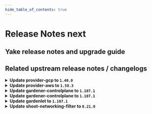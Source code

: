 ```yaml
---
hide_table_of_contents: true
---
```


# Release Notes next

## Yake release notes and upgrade guide

## Related upstream release notes / changelogs


<details>
<summary><b>Update provider-gcp to <code>1.40.0</code></b></summary>

# [gardener/gardener-extension-provider-gcp]

## ⚠️ Breaking Changes

- `[USER]` Remove redundant firewall rule `*-allow-external-access` that allowed traffic from all 0 by @kon-angelo [#876]
## 🏃 Others

- `[OPERATOR]` Check priority of firewall rules in integration tests by @kon-angelo [#877]
- `[OPERATOR]` Added validation to prevent IPv6-only/dual-stack clusters as they are not supported, yet. by @ScheererJ [#878]
- `[OPERATOR]` Update gardener/gardener to v1.105.0 by @hebelsan [#869]
- `[OPERATOR]` Updating CSI driver provisioner ClusterRole rules by @hebelsan [#867]
- `[OPERATOR]` Prevent unnecessary CNI side car containers for SNAT to upstream DNS servers by @ScheererJ [#868]
# [gardener/machine-controller-manager]

## ✨ New Features

- `[DEVELOPER]` MCM replaces the magic string `<<MACHINE_NAME>>` in user data with the name of the machine when it is bootstrapped. by @oliver-goetz [gardener/machine-controller-manager#919]
- `[DEVELOPER]` MCM adds the name of the machine to `node.gardener.cloud/machine-name` label of the corresponding node. by @oliver-goetz [gardener/machine-controller-manager#919]
## 🐛 Bug Fixes

- `[DEVELOPER]` Fixed bug that removed the shoot-- prefix from control cluster namespace for integration tests using the gardener local setup case by @thiyyakat [gardener/machine-controller-manager#935]
- `[OPERATOR]` Fixed a bug where failure of machine initialization caused label updates to not happen.  by @thiyyakat [gardener/machine-controller-manager#940]
- `[OPERATOR]` Fixed a bug where the `Unitialised` error code was blocking machine deletion by @rishabh-11 [gardener/machine-controller-manager#928]
## 🏃 Others

- `[DEVELOPER]` The following dependencies are updated:  
  - `k8s.io/*` : `v0.29.3` -> `v0.31.0` by @ary1992 [gardener/machine-controller-manager#938]
- `[OPERATOR]` golangci-lint will now be used as the linter instead of the older golint by @aaronfern [gardener/machine-controller-manager#929]
- `[OPERATOR]` Drain timeout is now correctly honored for Pod eviction during Machine Drain by @sssash18 [gardener/machine-controller-manager#920]
- `[OPERATOR]` Golang version used is now upgraded to `1.22.5` by @aaronfern [gardener/machine-controller-manager#929]
- `[OPERATOR]` `getVMStatus` always redirects to `InitiateDrain`. It also populates the node label on the machine object by checking `node.gardener.cloud/machine-name` label on the nodes.  by @thiyyakat [gardener/machine-controller-manager#940]
## 📖 Documentation

- `[OPERATOR]` Broken API doc links are now fixed by @rishabh-11 [gardener/machine-controller-manager#927]
# [gardener/machine-controller-manager-provider-gcp]

## 🏃 Others

- `[OPERATOR]` golangci-lint will now be used as the linter instead of the older golint by @aaronfern [gardener/machine-controller-manager-provider-gcp#127]
- `[USER]` Golang version updated to `1.22.5` by @rishabh-11 [gardener/machine-controller-manager-provider-gcp#126]
- `[DEVELOPER]` MCM can now retrieve the project ID from a "projectID" data key, allowing support for credential configurations that do not directly contain the project ID. One such case is a [workload identity credential configuration](https://cloud.google.com/iam/docs/workload-download-cred-and-grant-access). by @dimityrmirchev [gardener/machine-controller-manager-provider-gcp#130]

## Helm Charts
- admission-gcp-application: `europe-docker.pkg.dev/gardener-project/releases/charts/gardener/extensions/admission-gcp-application:v1.40.0`
- admission-gcp-runtime: `europe-docker.pkg.dev/gardener-project/releases/charts/gardener/extensions/admission-gcp-runtime:v1.40.0`
- provider-gcp: `europe-docker.pkg.dev/gardener-project/releases/charts/gardener/extensions/provider-gcp:v1.40.0`
## Docker Images
- gardener-extension-admission-gcp: `europe-docker.pkg.dev/gardener-project/releases/gardener/extensions/admission-gcp:v1.40.0`
- gardener-extension-provider-gcp: `europe-docker.pkg.dev/gardener-project/releases/gardener/extensions/provider-gcp:v1.40.0`


</details>

<details>
<summary><b>Update provider-aws to <code>1.58.3</code></b></summary>

# [gardener/gardener-extension-provider-aws]

## 🏃 Others

- `[OPERATOR]` Ignore alreadyDetached errors when detaching instead of erroring out by @kon-angelo [#1118]

## Helm Charts
- admission-aws-application: `europe-docker.pkg.dev/gardener-project/releases/charts/gardener/extensions/admission-aws-application:v1.58.3`
- admission-aws-runtime: `europe-docker.pkg.dev/gardener-project/releases/charts/gardener/extensions/admission-aws-runtime:v1.58.3`
- provider-aws: `europe-docker.pkg.dev/gardener-project/releases/charts/gardener/extensions/provider-aws:v1.58.3`
## Docker Images
- gardener-extension-admission-aws: `europe-docker.pkg.dev/gardener-project/releases/gardener/extensions/admission-aws:v1.58.3`
- gardener-extension-provider-aws: `europe-docker.pkg.dev/gardener-project/releases/gardener/extensions/provider-aws:v1.58.3`


</details>

<details>
<summary><b>Update gardener-controlplane to <code>1.107.1</code></b></summary>

# [gardener/gardener]

## 🐛 Bug Fixes

- `[OPERATOR]` Fixed an issue where the dashboard's service account lacked permission to create `leases` in the `garden` namespace when `spec.virtualCluster.gardener.gardenerDashboard.gitHub` was configured in the `Garden` resource. by @petersutter [#10835]

## Helm Charts
- controlplane: `europe-docker.pkg.dev/gardener-project/releases/charts/gardener/controlplane:v1.107.1`
- gardenlet: `europe-docker.pkg.dev/gardener-project/releases/charts/gardener/gardenlet:v1.107.1`
- operator: `europe-docker.pkg.dev/gardener-project/releases/charts/gardener/operator:v1.107.1`
- resource-manager: `europe-docker.pkg.dev/gardener-project/releases/charts/gardener/resource-manager:v1.107.1`
## Docker Images
- admission-controller: `europe-docker.pkg.dev/gardener-project/releases/gardener/admission-controller:v1.107.1`
- apiserver: `europe-docker.pkg.dev/gardener-project/releases/gardener/apiserver:v1.107.1`
- controller-manager: `europe-docker.pkg.dev/gardener-project/releases/gardener/controller-manager:v1.107.1`
- gardenlet: `europe-docker.pkg.dev/gardener-project/releases/gardener/gardenlet:v1.107.1`
- node-agent: `europe-docker.pkg.dev/gardener-project/releases/gardener/node-agent:v1.107.1`
- operator: `europe-docker.pkg.dev/gardener-project/releases/gardener/operator:v1.107.1`
- resource-manager: `europe-docker.pkg.dev/gardener-project/releases/gardener/resource-manager:v1.107.1`
- scheduler: `europe-docker.pkg.dev/gardener-project/releases/gardener/scheduler:v1.107.1`


</details>

<details>
<summary><b>Update gardener-controlplane to <code>1.107.1</code></b></summary>

# [gardener/gardener]

## 🐛 Bug Fixes

- `[OPERATOR]` Fixed an issue where the dashboard's service account lacked permission to create `leases` in the `garden` namespace when `spec.virtualCluster.gardener.gardenerDashboard.gitHub` was configured in the `Garden` resource. by @petersutter [#10835]

## Helm Charts
- controlplane: `europe-docker.pkg.dev/gardener-project/releases/charts/gardener/controlplane:v1.107.1`
- gardenlet: `europe-docker.pkg.dev/gardener-project/releases/charts/gardener/gardenlet:v1.107.1`
- operator: `europe-docker.pkg.dev/gardener-project/releases/charts/gardener/operator:v1.107.1`
- resource-manager: `europe-docker.pkg.dev/gardener-project/releases/charts/gardener/resource-manager:v1.107.1`
## Docker Images
- admission-controller: `europe-docker.pkg.dev/gardener-project/releases/gardener/admission-controller:v1.107.1`
- apiserver: `europe-docker.pkg.dev/gardener-project/releases/gardener/apiserver:v1.107.1`
- controller-manager: `europe-docker.pkg.dev/gardener-project/releases/gardener/controller-manager:v1.107.1`
- gardenlet: `europe-docker.pkg.dev/gardener-project/releases/gardener/gardenlet:v1.107.1`
- node-agent: `europe-docker.pkg.dev/gardener-project/releases/gardener/node-agent:v1.107.1`
- operator: `europe-docker.pkg.dev/gardener-project/releases/gardener/operator:v1.107.1`
- resource-manager: `europe-docker.pkg.dev/gardener-project/releases/gardener/resource-manager:v1.107.1`
- scheduler: `europe-docker.pkg.dev/gardener-project/releases/gardener/scheduler:v1.107.1`


</details>

<details>
<summary><b>Update gardenlet to <code>1.107.1</code></b></summary>

# [gardener/gardener]

## 🐛 Bug Fixes

- `[OPERATOR]` Fixed an issue where the dashboard's service account lacked permission to create `leases` in the `garden` namespace when `spec.virtualCluster.gardener.gardenerDashboard.gitHub` was configured in the `Garden` resource. by @petersutter [#10835]

## Helm Charts
- controlplane: `europe-docker.pkg.dev/gardener-project/releases/charts/gardener/controlplane:v1.107.1`
- gardenlet: `europe-docker.pkg.dev/gardener-project/releases/charts/gardener/gardenlet:v1.107.1`
- operator: `europe-docker.pkg.dev/gardener-project/releases/charts/gardener/operator:v1.107.1`
- resource-manager: `europe-docker.pkg.dev/gardener-project/releases/charts/gardener/resource-manager:v1.107.1`
## Docker Images
- admission-controller: `europe-docker.pkg.dev/gardener-project/releases/gardener/admission-controller:v1.107.1`
- apiserver: `europe-docker.pkg.dev/gardener-project/releases/gardener/apiserver:v1.107.1`
- controller-manager: `europe-docker.pkg.dev/gardener-project/releases/gardener/controller-manager:v1.107.1`
- gardenlet: `europe-docker.pkg.dev/gardener-project/releases/gardener/gardenlet:v1.107.1`
- node-agent: `europe-docker.pkg.dev/gardener-project/releases/gardener/node-agent:v1.107.1`
- operator: `europe-docker.pkg.dev/gardener-project/releases/gardener/operator:v1.107.1`
- resource-manager: `europe-docker.pkg.dev/gardener-project/releases/gardener/resource-manager:v1.107.1`
- scheduler: `europe-docker.pkg.dev/gardener-project/releases/gardener/scheduler:v1.107.1`


</details>

<details>
<summary><b>Update shoot-networking-filter to <code>0.21.0</code></b></summary>

# [gardener/egress-filter-refresher]

## ✨ New Features

- `[USER]` `gosec` was introduced for Static Application Security Testing (SAST). by @ScheererJ [gardener/egress-filter-refresher#50]
- `[OPERATOR]` On switching the blocking mode, previously active egress filter rules are removed from the node. by @domdom82 [gardener/egress-filter-refresher#49]
# [gardener/gardener-extension-shoot-networking-filter]

## ✨ New Features

- `[USER]` Ingress filtering may now be turned on/off per worker-group by @domdom82 [#186]
## 🏃 Others

- `[OPERATOR]` Bumps golang from 1.23.2 to 1.23.3. by @dependabot[bot] [#190]
- `[OPERATOR]` `gosec` was introduced for Static Application Security Testing (SAST). by @ScheererJ [#181]
- `[OPERATOR]` Bumps github.com/gardener/gardener from 1.106.0 to 1.107.0. by @dependabot[bot] [#189]
- `[OPERATOR]` Bumps github.com/gardener/gardener from 1.104.0 to 1.105.0. by @dependabot[bot] [#180]
- `[OPERATOR]` Bumps github.com/gardener/gardener from 1.105.0 to 1.106.0. by @dependabot[bot] [#185]

## Helm Charts
- runtime-networking-filter: `europe-docker.pkg.dev/gardener-project/releases/charts/gardener/extensions/runtime-networking-filter:v0.21.0`
- shoot-networking-filter: `europe-docker.pkg.dev/gardener-project/releases/charts/gardener/extensions/shoot-networking-filter:v0.21.0`
## Docker Images
- gardener-extension-shoot-networking-filter: `europe-docker.pkg.dev/gardener-project/releases/gardener/extensions/shoot-networking-filter:v0.21.0`
- gardener-runtime-networking-filter: `europe-docker.pkg.dev/gardener-project/releases/gardener/extensions/runtime-networking-filter:v0.21.0`


</details>
